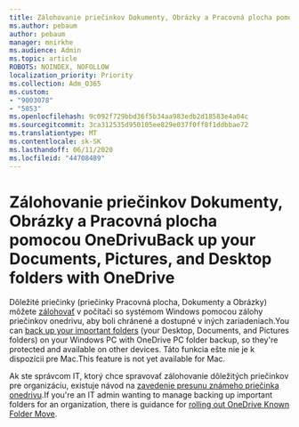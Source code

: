 ```yaml
---
title: Zálohovanie priečinkov Dokumenty, Obrázky a Pracovná plocha pomocou OneDrivu
ms.author: pebaum
author: pebaum
manager: mnirkhe
ms.audience: Admin
ms.topic: article
ROBOTS: NOINDEX, NOFOLLOW
localization_priority: Priority
ms.collection: Adm_O365
ms.custom:
- "9003078"
- "5853"
ms.openlocfilehash: 9c092f729bbd36f5b34aa983edb2d18583e4a04c
ms.sourcegitcommit: 3ca312535d950105ee829e037f0ff8f1ddbbae72
ms.translationtype: MT
ms.contentlocale: sk-SK
ms.lasthandoff: 06/11/2020
ms.locfileid: "44708489"
---
```

# <a name="back-up-your-documents-pictures-and-desktop-folders-with-onedrive"></a><span data-ttu-id="fd308-102">Zálohovanie priečinkov Dokumenty, Obrázky a Pracovná plocha pomocou OneDrivu</span><span class="sxs-lookup"><span data-stu-id="fd308-102">Back up your Documents, Pictures, and Desktop folders with OneDrive</span></span>

<span data-ttu-id="fd308-103">Dôležité priečinky (priečinky Pracovná plocha, Dokumenty a Obrázky) môžete [zálohovať](https://support.office.com/article/d61a7930-a6fb-4b95-b28a-6552e77c3057) v počítači so systémom Windows pomocou zálohy priečinkov onedrivu, aby boli chránené a dostupné v iných zariadeniach.</span><span class="sxs-lookup"><span data-stu-id="fd308-103">You can [back up your important folders](https://support.office.com/article/d61a7930-a6fb-4b95-b28a-6552e77c3057)  (your Desktop, Documents, and Pictures folders) on your Windows PC with OneDrive PC folder backup, so they're protected and available on other devices.</span></span> <span data-ttu-id="fd308-104">Táto funkcia ešte nie je k dispozícii pre Mac.</span><span class="sxs-lookup"><span data-stu-id="fd308-104">This feature is not yet available for Mac.</span></span>  

<span data-ttu-id="fd308-105">Ak ste správcom IT, ktorý chce spravovať zálohovanie dôležitých priečinkov pre organizáciu, existuje návod na [zavedenie presunu známeho priečinka onedrivu](https://docs.microsoft.com/onedrive/redirect-known-folders).</span><span class="sxs-lookup"><span data-stu-id="fd308-105">If you're an IT admin wanting to manage backing up important folders for an organization, there is guidance for [rolling out OneDrive Known Folder Move](https://docs.microsoft.com/onedrive/redirect-known-folders).</span></span>
